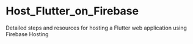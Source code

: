 # Host_Flutter_on_Firebase
Detailed steps and resources for hosting a Flutter web application using Firebase Hosting
